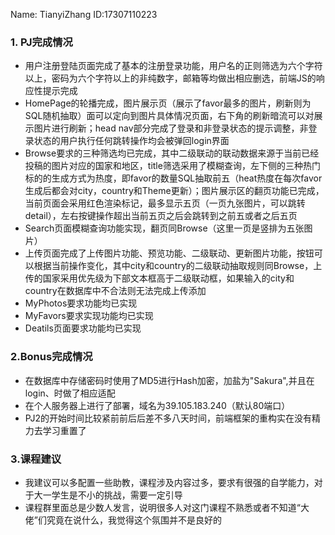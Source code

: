 Name: TianyiZhang ID:17307110223

### 1. PJ完成情况

* 用户注册登陆页面完成了基本的注册登录功能，用户名的正则筛选为六个字符以上，密码为六个字符以上的非纯数字，邮箱等均做出相应删选，前端JS的响应性提示完成
* HomePage的轮播完成，图片展示页（展示了favor最多的图片，刷新则为SQL随机抽取）面可以定向到图片具体情况页面，右下角的刷新暗流可以对展示图片进行刷新；head nav部分完成了登录和非登录状态的提示调整，非登录状态的用户执行任何跳转操作均会被弹回login界面
* Browse要求的三种筛选均已完成，其中二级联动的联动数据来源于当前已经投稿的图片对应的国家和地区，title筛选采用了模糊查询，左下侧的三种热门标的的生成方式为热度，即favor的数量SQL抽取前五（heat热度在每次favor生成后都会对city，country和Theme更新）；图片展示区的翻页功能已完成，当前页面会采用红色渲染标记，最多显示五页（一页九张图片，可以跳转detail），左右按键操作超出当前五页之后会跳转到之前五或者之后五页
* Search页面模糊查询功能实现，翻页同Browse（这里一页是竖排为五张图片）
* 上传页面完成了上传图片功能、预览功能、二级联动、更新图片功能，按钮可以根据当前操作变化，其中city和country的二级联动抽取规则同Browse，上传的国家采用优先级为下部文本框高于二级联动框，如果输入的city和country在数据库中不合法则无法完成上传添加
* MyPhotos要求功能均已实现
* MyFavors要求实现功能均已实现
* Deatils页面要求功能均已实现



### 2.Bonus完成情况

* 在数据库中存储密码时使用了MD5进行Hash加密，加盐为"Sakura",并且在login、时做了相应适配
* 在个人服务器上进行了部署，域名为39.105.183.240（默认80端口）
* PJ2的开始时间比较紧前前后后差不多八天时间，前端框架的重构实在没有精力去学习重置了



### 3.课程建议

* 我建议可以多配置一些助教，课程涉及内容过多，要求有很强的自学能力，对于大一学生是不小的挑战，需要一定引导
* 课程群里面总是少数人发言，说明很多人对这门课程不熟悉或者不知道“大佬”们究竟在说什么，我觉得这个氛围并不是良好的

